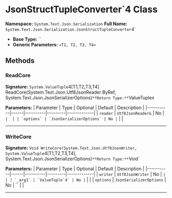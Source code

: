 # JsonStructTupleConverter`4 Class

**Namespace:** `System.Text.Json.Serialization`
**Full Name:** `System.Text.Json.Serialization.JsonStructTupleConverter`4`
- **Base Type:** ``
- **Generic Parameters:** `<T1, T2, T3, T4>`

## Methods

### ReadCore

**Signature:** `System.ValueTuple`4[T1,T2,T3,T4] ReadCore(System.Text.Json.Utf8JsonReader ByRef, System.Text.Json.JsonSerializerOptions)`
**Return Type:** `ValueTuple`4`

**Parameters:**
| Parameter | Type | Optional | Default | Description |
|-----------|------|----------|---------|-------------|
| `reader` | `Utf8JsonReader&` | No | `` |  |
| `options` | `JsonSerializerOptions` | No | `` |  |

---

### WriteCore

**Signature:** `Void WriteCore(System.Text.Json.Utf8JsonWriter, System.ValueTuple`4[T1,T2,T3,T4], System.Text.Json.JsonSerializerOptions)`
**Return Type:** `Void`

**Parameters:**
| Parameter | Type | Optional | Default | Description |
|-----------|------|----------|---------|-------------|
| `writer` | `Utf8JsonWriter` | No | `` |  |
| `_arg1` | `ValueTuple`4` | No | `` |  |
| `options` | `JsonSerializerOptions` | No | `` |  |

---
